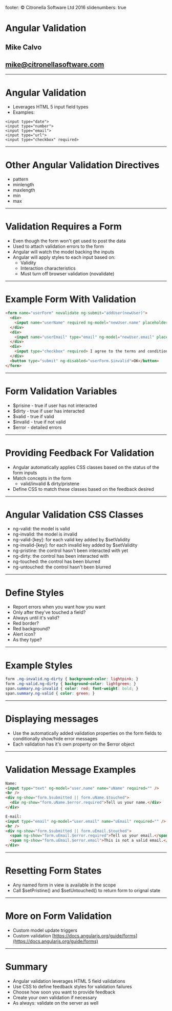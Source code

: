 footer: © Citronella Software Ltd 2016
slidenumbers: true

# Angular Validation

## Mike Calvo

## mike@citronellasoftware.com

---

# Angular Validation
- Leverages HTML 5 input field types
- Examples:

```
<input type="date">
<input type="number">
<input type="email">
<input type="url">
<input type="checkbox" required>
```

---

# Other Angular Validation Directives
- pattern
- minlength
- maxlength
- min
- max

---

# Validation Requires a Form
- Even though the form won't get used to post the data
- Used to attach validation errors to the form
- Angular will watch the model backing the inputs
- Angular will apply styles to each input based on:
  - Validity
  - Interaction characteristics
  - Must turn off browser validation (novalidate)

---

# Example Form With Validation

``` html
<form name="userForm" novalidate ng-submit="addUser(newUser)">
  <div>
    <input name="userName" required ng-model="newUser.name" placeholder="Name">
  </div>
  <div>
    <input name="userEmail" type="email" ng-model="newUser.email" placeholder="Email">
  </div>
  <div>
    <input type="checkbox" required> I agree to the terms and conditions
  </div>
  <button type="submit" ng-disabled="userForm.$invalid">OK</button>
</form>
```

---

# Form Validation Variables
- $prisine - true if user has not interacted
- $dirty - true if user has interacted
- $valid - true if valid
- $invalid - true if not valid
- $error - detailed errors

---

# Providing Feedback For Validation
- Angular automatically applies CSS classes based on the status of the form inputs
- Match concepts in the form
  - valid/invalid & dirty/pristene
- Define CSS to match these classes based on the feedback desired

---

# Angular Validation CSS Classes
- ng-valid: the model is valid
- ng-invalid: the model is invalid
- ng-valid-[key]: for each valid key added by $setValidity
- ng-invalid-[key]: for each invalid key added by $setValidity
- ng-pristine: the control hasn't been interacted with yet
- ng-dirty: the control has been interacted with
- ng-touched: the control has been blurred
- ng-untouched: the control hasn't been blurred

---

# Define Styles
- Report errors when you want how you want
- Only after they've touched a field?
- Always until it's valid?
- Red border?
- Red background?
- Alert icon?
- As they type?

---

# Example Styles

``` css
form .ng-invalid.ng-dirty { background-color: lightpink; }
form .ng-valid.ng-dirty { background-color: lightgreen; }
span.summary.ng-invalid { color: red; font-weight: bold; }
span.summary.ng-valid { color: green; }
```

---

# Displaying messages
- Use the automatically added validation properties on the form fields to conditionally show/hide error messages
- Each validation has it's own property on the $error object

---

# Validation Message Examples

``` html
Name:
<input type="text" ng-model="user.name" name="uName" required="" />
<br />
<div ng-show="form.$submitted || form.uName.$touched">
  <div ng-show="form.uName.$error.required">Tell us your name.</div>
</div>

E-mail:
<input type="email" ng-model="user.email" name="uEmail" required="" />
<br />
<div ng-show="form.$submitted || form.uEmail.$touched">
  <span ng-show="form.uEmail.$error.required">Tell us your email.</span>
  <span ng-show="form.uEmail.$error.email">This is not a valid email.</span>
</div>
```

---

# Resetting Form States
- Any named form in view is available in the scope
- Call $setPristine() and $setUntouched() to return form to orignal state

---

# More on Form Validation
- Custom model update triggers
- Custom validation
[https://docs.angularjs.org/guide/forms](https://docs.angularjs.org/guide/forms)

---

# Summary
- Angular validation leverages HTML 5 field validations
- Use CSS to define feedback styles for validation failures
- Choose how soon you want to provide feedback
- Create your own validation if necessary
- As always: validate on the server as well
